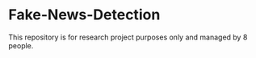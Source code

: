 # Fake-News-Detection
This repository is for research project purposes only and managed by 8 people.
